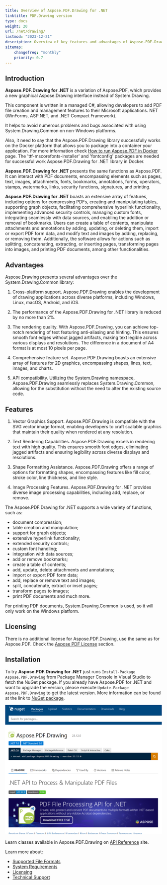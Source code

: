 ```yaml
---
title: Overview of Aspose.PDF.Drawing for .NET
linktitle: PDF.Drawing version
type: docs
weight: 20
url: /net/drawing/
lastmod: "2023-12-21"
description: Overview of key features and advantages of Aspose.PDF.Drawing for .NET library.
sitemap:
    changefreq: "monthly"
    priority: 0.7
---
```


## Introduction

**Aspose.PDF.Drawing for .NET** is a variation of Aspose.PDF, which provides a new graphical Aspose.Drawing interface instead of System.Drawing. 

This component is written in a managed C#, allowing developers to add PDF file creation and management features to their Microsoft applications. NET (WinForms, ASP.NET, and .NET Compact Framework).

It helps to avoid numerous problems and bugs associated with using System.Drawing.Common on non-Windows platforms.

Also, it need to say that the Aspose.PDF.Drawing library successfully works on the Docker platform that allows you to package into a container your application. For more information check [How to run Aspose.PDF in Docker](https://docs.aspose.com/pdf/net/docker/) page.  The 'ttf-mscorefonts-installer' and  'fontconfig' packages are needed for successful work Aspose.PDF.Drawing for .NET library in Docker.

**Aspose.PDF.Drawing for .NET** presents the same functions as Aspose.PDF. It can interact with PDF documents, encompassing elements such as pages, text, images, attachments, fonts, bookmarks, annotations, forms, operators, stamps, watermarks, links, security functions, signatures, and printing.

**Aspose.PDF.Drawing for .NET** boasts an extensive array of features, including options for compressing PDFs, creating and manipulating tables, supporting graph objects, facilitating comprehensive hyperlink functionality, implementing advanced security controls, managing custom fonts, integrating seamlessly with data sources, and enabling the addition or removal of bookmarks. Users can create a table of contents, manipulate attachments and annotations by adding, updating, or deleting them, import or export PDF form data, and modify text and images by adding, replacing, or removing them. Additionally, the software allows for actions such as splitting, concatenating, extracting, or inserting pages, transforming pages into images, and printing PDF documents, among other functionalities. 

## Advantages

Aspose.Drawing presents several advantages over the System.Drawing.Common library:

1. Cross-platform support. Aspose.PDF.Drawing enables the development of drawing applications across diverse platforms, including Windows, Linux, macOS, Android, and iOS.

1. The performance of the Aspose.PDF.Drawing for .NET library is reduced by no more than 2%. 

1. The rendering quality. With Aspose.PDF.Drawing, you can achieve top-notch rendering of text featuring anti-aliasing and hinting. This ensures smooth font edges without jagged artifacts, making text legible across various displays and resolutions. The difference in a document of A4 format is at most 10 pixels per page.

1. Comprehensive feature set. Aspose.PDF.Drawing boasts an extensive array of features for 2D graphics, encompassing shapes, lines, text, images, and charts.

1. API compatibility. Utilizing the System.Drawing namespace, Aspose.PDF.Drawing seamlessly replaces System.Drawing.Common, allowing for the substitution without the need to alter the existing source code.

## Features

1. Vector Graphics Support. Aspose.PDF.Drawing is compatible with the SVG vector image format, enabling developers to craft scalable graphics that maintain their quality when rendered at any resolution.

1. Text Rendering Capabilities. Aspose.PDF.Drawing excels in rendering text with high quality. This ensures smooth font edges, eliminating jagged artifacts and ensuring legibility across diverse displays and resolutions.

1. Shape Formatting Assistance. Aspose.PDF.Drawing offers a range of options for formatting shapes, encompassing features like fill color, stroke color, line thickness, and line style.

1. Image Processing Features. Aspose.PDF.Drawing for .NET provides diverse image processing capabilities, including add, replace, or remove.

The Aspose.PDF.Drawing for .NET supports a wide variety of functions, such as:

- document compression;
- table creation and manipulation;
- support for graph objects;
- extensive hyperlink functionality;
- extended security controls;
- custom font handling;
- integration with data sources;
- add or remove bookmarks;
- create a table of contents;
- add, update, delete attachments and annotations;
- import or export PDF form data;
- add, replace or remove text and images;
- split, concatenate, extract or inset pages;
- transform pages to images;
- print PDF documents and much more.

For printing PDF documents, System.Drawing.Common is used, so it will only work on the Windows platform.

## Licensing

There is no additional license for Aspose.PDF.Drawing, use the same as for Aspose.PDF. Check the [Aspose PDF License](/pdf/net/licensing/) section.

## Installation

To try **Aspose.PDF.Drawing for .NET** just runs `Install-Package Aspose.PDF.Drawing` from Package Manager Console in Visual Studio to fetch the NuGet package. If you already have Aspose.PDF for .NET and want to upgrade the version, please execute `Update-Package Aspose.PDF.Drawing` to get the latest version. More information can be found at the link to [NuGet package](https://www.nuget.org/packages/Aspose.PDF.Drawing/).

![Aspose.PDF.Drawing for .NET](nuget.png)

Learn classes available in Aspose.PDF.Drawing on [API Reference](https://reference.aspose.com/pdf/net/aspose.pdf.drawing/) site.



Learn more about:

- [Supported File Formats](/pdf/net/supported-file-formats/)
- [System Requirements](/pdf/net/system-requirements/)
- [Licensing](/pdf/net/licensing/)
- [Technical Support](/pdf/net/technical-support/)

